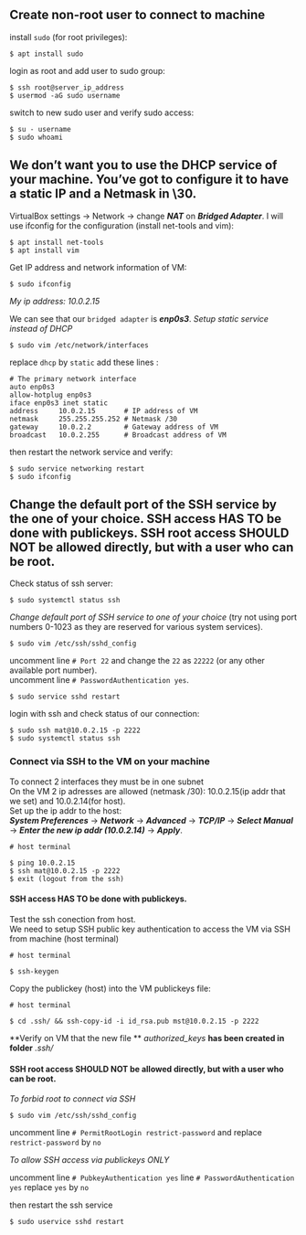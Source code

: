 ## Create non-root user to connect to machine
install `sudo` (for root privileges):
```
$ apt install sudo
```
login as root and add user to sudo group:
```
$ ssh root@server_ip_address
$ usermod -aG sudo username
```
switch to new sudo user and verify sudo access:
```
$ su - username
$ sudo whoami
```

## We don’t want you to use the DHCP service of your machine. You’ve got to configure it to have a static IP and a Netmask in \30.

VirtualBox settings -> Network -> change ***NAT*** on ***Bridged Adapter***.
I will use ifconfig for the configuration (install net-tools and vim):
```
$ apt install net-tools
$ apt install vim
```

Get IP address and network information of VM:
```
$ sudo ifconfig
```
*My ip address: 10.0.2.15*

We can see that our `bridged adapter` is ***enp0s3***. 
*Setup static service instead of DHCP*
```
$ sudo vim /etc/network/interfaces
```
replace ```dhcp``` by ```static```
add these lines :
```
# The primary network interface
auto enp0s3
allow-hotplug enp0s3
iface enp0s3 inet static
address     10.0.2.15       # IP address of VM
netmask     255.255.255.252 # Netmask /30
gateway     10.0.2.2        # Gateway address of VM
broadcast   10.0.2.255      # Broadcast address of VM
```
then restart the network service and verify:
```
$ sudo service networking restart
$ sudo ifconfig
```

## Change the default port of the SSH service by the one of your choice. SSH access HAS TO be done with publickeys. SSH root access SHOULD NOT be allowed directly, but with a user who can be root.

Check status of ssh server:
```
$ sudo systemctl status ssh
```
*Change default port of SSH service to one of your choice* (try not using port numbers 0-1023 as they are reserved for various system services).

```
$ sudo vim /etc/ssh/sshd_config
```
uncomment line ```# Port 22``` and change the ```22``` as ```22222``` (or any other available port number).<br>
uncomment line ```# PasswordAuthentication yes```.
```
$ sudo service sshd restart
```
login with ssh and check status of our connection:
```
$ sudo ssh mat@10.0.2.15 -p 2222
$ sudo systemctl status ssh
```
### Connect via SSH to the VM on your machine
To connect 2 interfaces they must be in one subnet<br>
On the VM 2 ip adresses are allowed (netmask /30): 10.0.2.15(ip addr that we set) and 10.0.2.14(for host).<br>
Set up the ip addr to the host:<br>
***System Preferences*** -> ***Network*** -> ***Advanced*** -> ***TCP/IP*** -> ***Select Manual*** -> ***Enter the new ip addr (10.0.2.14)*** -> ***Apply***.
```
# host terminal

$ ping 10.0.2.15
$ ssh mat@10.0.2.15 -p 2222
$ exit (logout from the ssh)
```
#### SSH access HAS TO be done with publickeys.
Test the ssh conection from host.<br>
We need to setup SSH public key authentication to access the VM via SSH from machine (host terminal)
```
# host terminal

$ ssh-keygen
```
Copy the publickey (host) into the VM publickeys file:
```
# host terminal

$ cd .ssh/ && ssh-copy-id -i id_rsa.pub mst@10.0.2.15 -p 2222
```
**Verify on VM that the new file ** *authorized_keys* **has been created in folder** *.ssh/*

#### SSH root access SHOULD NOT be allowed directly, but with a user who can be root.
*To forbid root to connect via SSH*
```
$ sudo vim /etc/ssh/sshd_config
```
uncomment line ```# PermitRootLogin restrict-password``` and replace ```restrict-password``` by ```no```

*To allow SSH access via publickeys ONLY*

uncomment line ```# PubkeyAuthentication yes```
line ```# PasswordAuthentication yes``` replace ```yes``` by ```no```

then restart the ssh service
```
$ sudo uservice sshd restart
```
